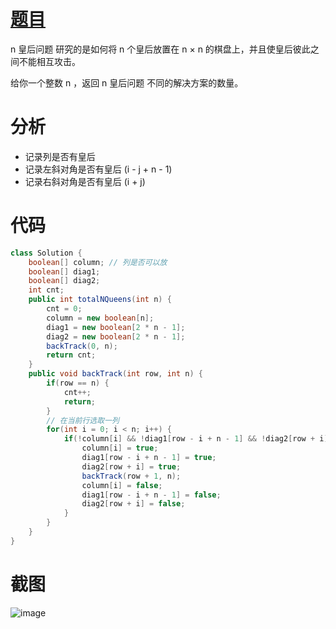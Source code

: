 # [题目](https://leetcode.cn/problems/n-queens-ii/submissions/554312837/?envType=study-plan-v2&envId=top-interview-150)
n 皇后问题 研究的是如何将 n 个皇后放置在 n × n 的棋盘上，并且使皇后彼此之间不能相互攻击。

给你一个整数 n ，返回 n 皇后问题 不同的解决方案的数量。
# 分析
- 记录列是否有皇后
- 记录左斜对角是否有皇后 (i - j + n - 1)
- 记录右斜对角是否有皇后 (i + j)
# 代码
```java
class Solution {
    boolean[] column; // 列是否可以放
    boolean[] diag1;
    boolean[] diag2;
    int cnt;
    public int totalNQueens(int n) {
        cnt = 0;
        column = new boolean[n];
        diag1 = new boolean[2 * n - 1];
        diag2 = new boolean[2 * n - 1];
        backTrack(0, n);
        return cnt;
    }
    public void backTrack(int row, int n) {
        if(row == n) {
            cnt++;
            return;
        }
        // 在当前行选取一列
        for(int i = 0; i < n; i++) {
            if(!column[i] && !diag1[row - i + n - 1] && !diag2[row + i]) {
                column[i] = true;
                diag1[row - i + n - 1] = true;
                diag2[row + i] = true;
                backTrack(row + 1, n);
                column[i] = false;
                diag1[row - i + n - 1] = false;
                diag2[row + i] = false;
            }
        }
    }
}
```
# 截图
![image](https://github.com/user-attachments/assets/fbeb1451-33b3-4e09-9561-878e71169a6e)
